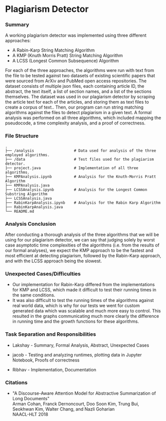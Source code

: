 # Plagiarism Detector 

### Summary
A working plagiarism detector was implemented using three different approaches:

- A Rabin-Karp String Matching Algorithm
- A KMP (Knuth Morris Pratt) String Matching Algorithm
- A LCSS (Longest Common Subsequence) Algorithm

For each of the three approaches, the algorithms were run with text from the file to be tested against two datasets of existing scientific papers that were sourced from ArXiv and PubMed open access repositories. The dataset consists of multiple json files, each containing article ID, the abstract, the text itself, a list of section names, and a list of the sections themselves. The dataset was used in our plagiarism detector by scraping the article text for each of the articles, and storing them as text files to create a corpus of text.. Then, our program can run string matching algorithms against the files to detect plagiarism in a given text.
A formal analysis was performed on all three algorithms, which included mapping the pseudocode, a time complexity analysis, and a proof of correctness.

### File Structure

    .
    ├── /analysis                  # Data used for analysis of the three employed algorithms.
    ├── /data                      # Test files used for the plagiarism detector.
    ├── project.java               # Implementation of all three algorithms.
    ├── KMPAnalysis.ipynb          # Analysis for the Knuth-Morris Pratt Algorithm
    ├── KMPAnalysis.java                   
    ├── LCSSAnalysis.ipynb         # Analysis for the Longest Common Substring Algorithm
    ├── LCSSAnalysis.java
    ├── RabinKarpAnalysis.ipynb    # Analysis for the Rabin Karp Algorithm
    ├── RabinKarpAnalysis.java
    └── README.md

### Analysis Conclusion
After conducting a thorough analysis of the three algorithms that we will be using for our plagiarism detector, we can say that judging solely by worst case asymptotic time complexities of the algorithms (i.e. from the results of our formal analyses), we expect the KMP approach to be the fastest and most efficient at detecting plagiarism, followed by the Rabin-Karp approach, and with the LCSS approach being the slowest.

### Unexpected Cases/Difficulties
- Our implementation for Rabin-Karp differed from the implementations for KMP and LCSS, which made it difficult to test their running times in the same conditions.
- It was also difficult to test the running times of the algorithms against real world data, which is why for our tests we went for custom generated data which was scalable and much more easy to control. This resulted in the graphs communicating much more clearly the difference in running time and the growth functions for these algorithms.

### Task Separation and Responsibilities
- Lakshay - Summary, Formal Analysis, Abstract, Unexpected Cases

- jacob - Testing and analyzing runtimes, plotting data in Jupyter Notebook, Proofs of correctness

- Ribhav - Implementation, Documentation

### Citations

- "A Discourse-Aware Attention Model for Abstractive Summarization of Long Documents"  
Arman Cohan, Franck Dernoncourt, Doo Soon Kim, Trung Bui, Seokhwan Kim, Walter Chang, and Nazli Goharian  
NAACL-HLT 2018

